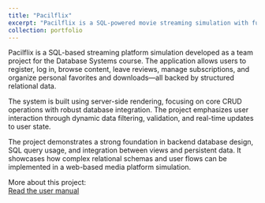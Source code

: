 ```yaml
---
title: "Pacilflix"
excerpt: "Pacilflix is a SQL-powered movie streaming simulation with full user auth, subscription management, reviews, favorites, and more."
collection: portfolio
---
```


Pacilflix is a SQL-based streaming platform simulation developed as a team project for the Database Systems course. The application allows users to register, log in, browse content, leave reviews, manage subscriptions, and organize personal favorites and downloads—all backed by structured relational data.

The system is built using server-side rendering, focusing on core CRUD operations with robust database integration. The project emphasizes user interaction through dynamic data filtering, validation, and real-time updates to user state.

The project demonstrates a strong foundation in backend database design, SQL query usage, and integration between views and persistent data. It showcases how complex relational schemas and user flows can be implemented in a web-based media platform simulation.

More about this project:  
[Read the user manual](https://drive.google.com/file/d/13-4EJ6uMNUBmrm8ffHtILepbXrk6BV0f/view?usp=sharing)
